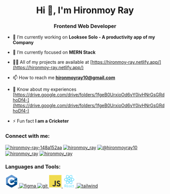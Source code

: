 <h1 align="center">Hi 👋, I'm Hironmoy Ray</h1>
<h3 align="center">Frontend Web Developer</h3>

- 🔭 I’m currently working on **Looksee Solo - A productivity app of my Company**

- 🌱 I’m currently focused on **MERN Stack**

- 👨‍💻 All of my projects are available at [https://hironmoy-ray.netlify.app/](https://hironmoy-ray.netlify.app/)

- 📫 How to reach me **hironmoyray10@gmail.com**

- 📄 Know about my experiences [https://drive.google.com/drive/folders/1fgeB0UrxioOd6vY0ivHNrGsGRdhoDf4-](https://drive.google.com/drive/folders/1fgeB0UrxioOd6vY0ivHNrGsGRdhoDf4-)

- ⚡ Fun fact **I am a Cricketer**

<h3 align="left">Connect with me:</h3>
<p align="left">
<a href="https://linkedin.com/in/hironmoy-ray-148a152aa" target="blank"><img align="center" src="https://raw.githubusercontent.com/rahuldkjain/github-profile-readme-generator/master/src/images/icons/Social/linked-in-alt.svg" alt="hironmoy-ray-148a152aa" height="30" width="40" /></a>
<a href="https://www.codechef.com/users/hironmoy_ray" target="blank"><img align="center" src="https://cdn.jsdelivr.net/npm/simple-icons@3.1.0/icons/codechef.svg" alt="hironmoy_ray" height="30" width="40" /></a>
<a href="https://www.hackerrank.com/@hironmoyray10" target="blank"><img align="center" src="https://raw.githubusercontent.com/rahuldkjain/github-profile-readme-generator/master/src/images/icons/Social/hackerrank.svg" alt="@hironmoyray10" height="30" width="40" /></a>
<a href="https://codeforces.com/profile/hironmoy_ray" target="blank"><img align="center" src="https://raw.githubusercontent.com/rahuldkjain/github-profile-readme-generator/master/src/images/icons/Social/codeforces.svg" alt="hironmoy_ray" height="30" width="40" /></a>
<a href="https://www.leetcode.com/hironmoy_ray" target="blank"><img align="center" src="https://raw.githubusercontent.com/rahuldkjain/github-profile-readme-generator/master/src/images/icons/Social/leet-code.svg" alt="hironmoy_ray" height="30" width="40" /></a>
</p>

<h3 align="left">Languages and Tools:</h3>
<p align="left"> <a href="https://www.w3schools.com/cpp/" target="_blank" rel="noreferrer"> <img src="https://raw.githubusercontent.com/devicons/devicon/master/icons/cplusplus/cplusplus-original.svg" alt="cplusplus" width="40" height="40"/> </a> <a href="https://www.figma.com/" target="_blank" rel="noreferrer"> <img src="https://www.vectorlogo.zone/logos/figma/figma-icon.svg" alt="figma" width="40" height="40"/> </a> <a href="https://git-scm.com/" target="_blank" rel="noreferrer"> <img src="https://www.vectorlogo.zone/logos/git-scm/git-scm-icon.svg" alt="git" width="40" height="40"/> </a> <a href="https://developer.mozilla.org/en-US/docs/Web/JavaScript" target="_blank" rel="noreferrer"> <img src="https://raw.githubusercontent.com/devicons/devicon/master/icons/javascript/javascript-original.svg" alt="javascript" width="40" height="40"/> </a> <a href="https://reactjs.org/" target="_blank" rel="noreferrer"> <img src="https://raw.githubusercontent.com/devicons/devicon/master/icons/react/react-original-wordmark.svg" alt="react" width="40" height="40"/> </a> <a href="https://tailwindcss.com/" target="_blank" rel="noreferrer"> <img src="https://www.vectorlogo.zone/logos/tailwindcss/tailwindcss-icon.svg" alt="tailwind" width="40" height="40"/> </a> </p>
